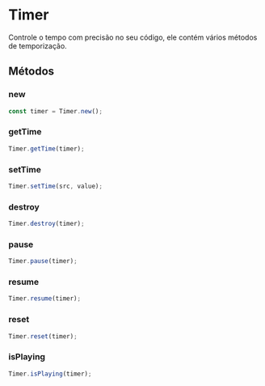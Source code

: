 # Timer

Controle o tempo com precisão no seu código, ele contém vários métodos de temporização.

## Métodos

### new

```js
const timer = Timer.new();
```

### getTime

```js
Timer.getTime(timer);
```

### setTime

```js
Timer.setTime(src, value);
```

### destroy

```js
Timer.destroy(timer);
```

### pause

```js
Timer.pause(timer);
```

### resume

```js
Timer.resume(timer);
```

### reset

```js
Timer.reset(timer);
```

### isPlaying

```js
Timer.isPlaying(timer);
```